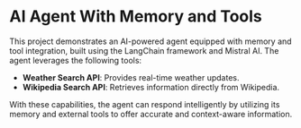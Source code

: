 # AI Agent With Memory and Tools

This project demonstrates an AI-powered agent equipped with memory and tool integration, built using the LangChain framework and Mistral AI. The agent leverages the following tools:

- **Weather Search API**: Provides real-time weather updates.
- **Wikipedia Search API**: Retrieves information directly from Wikipedia.

With these capabilities, the agent can respond intelligently by utilizing its memory and external tools to offer accurate and context-aware information.

